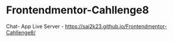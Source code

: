 # Frontendmentor-Cahllenge8
Chat- App
Live Server - https://sai2k23.github.io/Frontendmentor-Cahllenge8/
